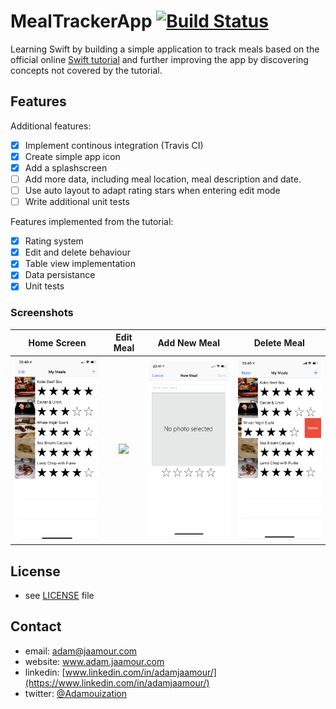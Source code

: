 # MealTrackerApp [![Build Status](https://travis-ci.org/Adamouization/MealTrackerApp.svg?branch=master)](https://travis-ci.org/Adamouization/MealTrackerApp)

Learning Swift by building a simple application to track meals based on the official online [Swift tutorial](https://developer.apple.com/library/archive/referencelibrary/GettingStarted/DevelopiOSAppsSwift/index.html#//apple_ref/doc/uid/TP40015214-CH2-SW1) and further improving the app by discovering concepts not covered by the tutorial.

## Features

Additional features:

* [X] Implement continous integration (Travis CI)
* [X] Create simple app icon
* [X] Add a splashscreen
* [ ] Add more data, including meal location, meal description and date.
* [ ] Use auto layout to adapt rating stars when entering edit mode
* [ ] Write additional unit tests

Features implemented from the tutorial:

* [X] Rating system
* [X] Edit and delete behaviour
* [X] Table view implementation
* [X] Data persistance
* [X] Unit tests

### Screenshots

 Home Screen               |  Edit Meal                | Add New Meal              | Delete Meal
:-------------------------:|:-------------------------:|:-------------------------:|:-------------------------:
<img src="https://raw.githubusercontent.com/Adamouization/MealTrackerApp/master/Media/Screenshots/home.png" width="200">  | <img src="https://github.com/Adamouization/MealTrackerApp/blob/master/Media/Screenshots/edit_meal.png" width="200"> |  <img src="https://raw.githubusercontent.com/Adamouization/MealTrackerApp/master/Media/Screenshots/add_new_meal.png" width="200"> | <img src="https://raw.githubusercontent.com/Adamouization/MealTrackerApp/master/Media/Screenshots/delete_meal.png" width="200">

## License 
* see [LICENSE](https://github.com/Adamouization/MealTrackerApp/blob/master/LICENSE) file

## Contact
* email: adam@jaamour.com
* website: www.adam.jaamour.com
* linkedin: [www.linkedin.com/in/adamjaamour/](https://www.linkedin.com/in/adamjaamour/)
* twitter: [@Adamouization](https://twitter.com/Adamouization)
